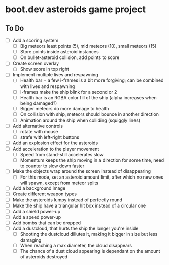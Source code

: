 # boot.dev asteroids game project

## To Do
- [ ] Add a scoring system
  - [ ] Big meteors least points (5), mid meteors (10), small meteors (15)
  - [ ] Store points inside asteroid instances
  - [ ] On bullet-asteroid collision, add points to score
- [ ] Create screen overlay
  - [ ] Show score in top right
- [ ] Implement multiple lives and respawning
  - [ ] Health bar + a few i-frames is a bit more forgiving; can be combined with lives and respawning
  - [ ] i-frames make the ship blink for a second or 2
  - [ ] Health bar is an RGBA color fill of the ship (alpha increases when being damaged?)
  - [ ] Bigger meteors do more damage to health
  - [ ] On collision with ship, meteors should bounce in another direction
  - [ ] Animation around the ship when colliding (squiggly lines)
- [ ] Add alternative controls
  - [ ] rotate with mouse
  - [ ] strafe with left-right buttons
- [ ] Add an explosion effect for the asteroids
- [ ] Add acceleration to the player movement
  - [ ] Speed from stand-still accelerates slow
  - [ ] Momentum keeps the ship moving in a direction for some time, need to counter to slow down faster
- [ ] Make the objects wrap around the screen instead of disappearing
  - [ ] For this mode, set an asteroid amount limit, after which no new ones will spawn, except from meteor splits
- [ ] Add a background image
- [ ] Create different weapon types
- [ ] Make the asteroids lumpy instead of perfectly round
- [ ] Make the ship have a triangular hit box instead of a circular one
- [ ] Add a shield power-up
- [ ] Add a speed power-up
- [ ] Add bombs that can be dropped
- [ ] Add a dustcloud, that hurts the ship the longer you're inside
  - [ ] Shooting the dustcloud dillutes it, making it bigger in size but less damaging
  - [ ] When reaching a max diameter, the cloud disappears
  - [ ] The chance of a dust cloud appearing is dependant on the amount of asteroids destroyed
